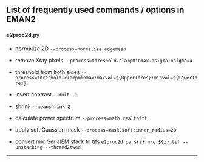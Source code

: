 ## List of frequently used commands / options in EMAN2

#### e2proc2d.py

  * normalize 2D
`--process=normalize.edgemean`

  * remove Xray pixels
`--process=threshold.clampminmax.nsigma:nsigma=4`

  * threshold from both sides
`--process=threshold.clampminmax:maxval=${UpperThres}:minval=${LowerThres}`

  * invert contrast
`--mult -1`

  * shrink
`--meanshrink 2`

  * calculate power spectrum
`--process=math.realtofft`

  * apply soft Gaussian mask
`--process=mask.soft:inner_radius=20`

  * convert mrc SerialEM stack to tifs
`e2proc2d.py ${i}.mrc ${i}.tif --unstacking --threed2twod`

-----

